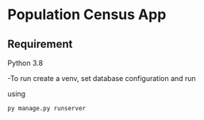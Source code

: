# Population Census App  

## Requirement
Python 3.8

-To run create a venv, set database configuration and run

using

```
py manage.py runserver

```

